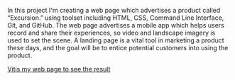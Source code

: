 In this project I'm creating a web page which advertises a product called “Excursion.” using toolset including HTML, CSS, Command Line Interface, Git, and GitHub.
The web page advertises a mobile app which helps users record and share their experiences, so video and landscape imagery is used to set the scene. A landing page is a vital tool in marketing a product these days, and the goal will be to entice potential customers into using the product.

[Vitis my web page to see the result](https://mrgerlach.github.io)
